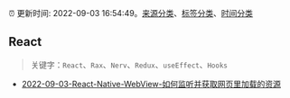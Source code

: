 :alarm_clock: 更新时间: 2022-09-03 16:54:49。[来源分类](../README.md)、[标签分类](../TAGS.md)、[时间分类](../TIMELINE.md)

## React


> 关键字：`React`、`Rax`、`Nerv`、`Redux`、`useEffect`、`Hooks`



- [2022-09-03-React-Native-WebView-如何监听并获取网页里加载的资源](https://www.v2ex.com/t/877500) 